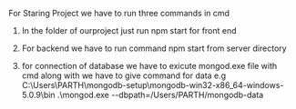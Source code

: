 For Staring Project we have to run three commands in cmd

1. In the folder of ourproject just run npm start for front end

2. For backend we have to run command npm start from server directory

3. for connection of database we have to exicute mongod.exe file with cmd along with we have to give command for data
   e.g C:\Users\PARTH\mongodb-setup\mongodb-win32-x86_64-windows-5.0.9\bin .\mongod.exe --dbpath=/Users/PARTH/mongodb-data
